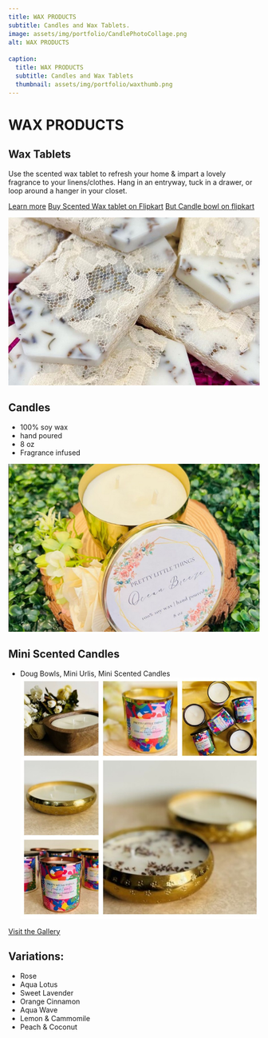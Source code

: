 ```yaml
---
title: WAX PRODUCTS
subtitle: Candles and Wax Tablets.
image: assets/img/portfolio/CandlePhotoCollage.png
alt: WAX PRODUCTS

caption:
  title: WAX PRODUCTS
  subtitle: Candles and Wax Tablets
  thumbnail: assets/img/portfolio/waxthumb.png
---
```

# WAX PRODUCTS

## Wax Tablets
Use the scented wax tablet to refresh your home & impart a lovely fragrance to your linens/clothes. Hang in an entryway, tuck in a drawer, or loop around a hanger in your closet.

<p class="lead">
    <a class="btn btn-primary btn-lg" target="_blank" href="https://plt156.github.io/scented-candles/" role="button">Learn more</a>
    <a class="btn btn-primary btn-lg" target="_blank" href="https://www.flipkart.com/avnika-bhandari-wax-tablets-100-soy-wax-hand-poured-fragrance-infused-candle/p/itm1445641ae3775?pid=CANGKTT5XTYBW7VZ" role="button">Buy Scented Wax tablet on Flipkart</a>
    <a class="btn btn-primary btn-lg" target="_blank" href="https://www.flipkart.com/avnika-bhandari-scented-hand-poured-soy-wax-metallic-candle-bowl/p/itm173afa0592918?pid=CANGKTRHW8TEXN3R" role="button">But Candle bowl on flipkart</a>
</p>

![waxTablet](assets/img/portfolio/waxTablet.png)

## Candles
- 100% soy wax
- hand poured
- 8 oz
- Fragrance infused

![oceanBreeze](assets/img/portfolio/oceanBreeze.png)

## Mini Scented Candles
- Doug Bowls, Mini Urlis, Mini Scented Candles
![MiniScentedCandles](assets/img/MiniScentedCandles.JPG)
<p class="lead">
    <a class="btn btn-primary btn-lg" target="_blank" href="https://plt156.github.io/scented-candles/" role="button">Visit the Gallery</a>
</p>

## Variations:
- Rose
- Aqua Lotus
- Sweet Lavender
- Orange Cinnamon
- Aqua Wave
- Lemon & Cammomile
- Peach & Coconut